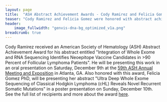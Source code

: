 ```yaml
---
layout: page
title:  "ASH Abstract Achievement Awards - Cody Ramirez and Felicia Gomez"
teaser: "Cody Ramirez and Felicia Gomez were honored with abstract achievement awards for the 2017 American Society of Hematology Annual Meeting."
header:
    image_fullwidth: "genvis-dna-bg_optimized_v1a.png"
breadcrumb: true
---
```


Cody Ramirez received an American Society of Hematology (ASH) Abstract Achievement Award for his abstract entitled "Integration of Whole Exome and RNA Sequencing Identifies Neoepitope Vaccine Candidates in >90 Percent of Follicular Lymphoma Patients". He will be presenting this work in an oral presentation on Saturday, December 9th at the <a href="http://www.hematology.org/Annual-Meeting/">59th ASH Annual Meeting and Exposition</a> in Atlanta, GA. Also honored with this award, Felicia Gomez PhD, will be presenting her abstract "Ultra Deep Whole Exome Sequencing of Classical Hodgkin Lymphoma (cHL) Reveals Novel Recurrent Somatic Mutations" in a poster presentation on Sunday, December 10th. See the full list of recipients and more about the award <a href="http://www.hematology.org/Awards/Award-Recipients/Abstract-Achievement/7913.aspx">here</a>.
